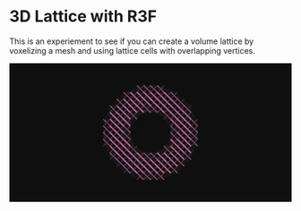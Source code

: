 # 3D Lattice with R3F

This is an experiement to see if you can create a volume lattice by voxelizing a mesh and using lattice cells with overlapping vertices.

![alt text](docs/screenshot.png)
